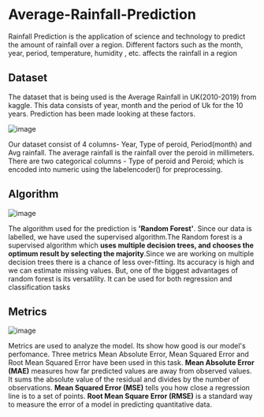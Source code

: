 # Average-Rainfall-Prediction
Rainfall Prediction is the application of science and technology to predict the amount of rainfall over a region. Different factors such as the month, year, period, temperature, humidity , etc. affects the rainfall in a region

 ## Dataset
 
The dataset that is being used is the Average Rainfall in UK(2010-2019) from kaggle.
This data consists of year, month and the period of Uk for the 10 years. Prediction has been made looking at these factors.

![image](https://user-images.githubusercontent.com/54113500/125158488-2eff7a80-e18f-11eb-89cf-bbd8ba559520.png)

Our dataset consist of 4 columns- Year, Type of peroid, Period(month) and Avg rainfall. The average rainfall is the rainfall over the peroid in millimeters. There are two categorical columns - Type of peroid and Peroid; which is encoded into numeric using the labelencoder() for preprocessing. 

## Algorithm 

![image](https://user-images.githubusercontent.com/54113500/125158683-47bc6000-e190-11eb-9deb-e68f49ba4c5d.png)

The algorithm used for the prediction is ****'Random Forest'****. Since our data is labelled, we have used the supervised algorithm.The Random forest is a supervised algorithm which ****uses multiple decision trees, and chooses the optimum result by selecting the majority****.Since we are working on multiple decision trees there is a chance of less over-fitting. Its accuracy is high and we can estimate missing values. But, one of the biggest advantages of random forest is its versatility. It can be used for both regression and classification tasks

## Metrics

![image](https://user-images.githubusercontent.com/54113500/125158790-f95b9100-e190-11eb-838e-da75fe56b2f7.png)

Metrics are used to analyze the model. Its show how good is our model's perfomance. Three metrics Mean Absolute Error, Mean Squared Error and Root Mean Squared Error have been used in this task. 
****Mean Absolute Error (MAE)**** measures how far predicted values are away from observed values. It sums the absolute value of the residual and divides by the number of observations.
****Mean Squared Error (MSE)**** tells you how close a regression line is to a set of points. 
****Root Mean Square Error (RMSE)**** is a standard way to measure the error of a model in predicting quantitative data.

